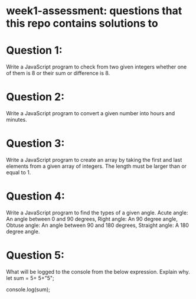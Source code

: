 # week1-assessment: questions that this repo contains solutions to

# Question 1:
Write a JavaScript program to check from two given integers whether one of them is 8 or their sum or difference is 8.

# Question 2:
Write a JavaScript program to convert a given number into hours and minutes.

# Question 3:
Write a JavaScript program to create an array by taking the first and last elements from a given array of integers. The length must be larger than or equal to 1.

# Question 4:
Write a JavaScript program to find the types of a given angle.
Acute angle: An angle between 0 and 90 degrees,
Right angle: An 90 degree angle,
Obtuse angle: An angle between 90 and 180 degrees,
Straight angle: A 180 degree angle.

# Question 5:
What will be logged to the console from the below expression.
Explain why.
let sum = 5+ 5+"5";

console.log(sum);
